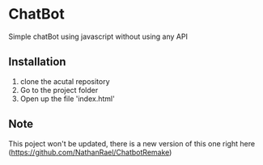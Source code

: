 # ChatBot

Simple chatBot using javascript without using any API

## Installation

1. clone the acutal repository
2. Go to the project folder
3. Open up the file 'index.html'

## Note
This poject won't be updated, there is a new version of this one right here (https://github.com/NathanRael/ChatbotRemake)
